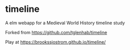 # timeline
A elm webapp for a Medieval World History timeline study

Forked from https://github.com/tglenhab/timeline

Play at https://brookssjostrom.github.io/timeline/

